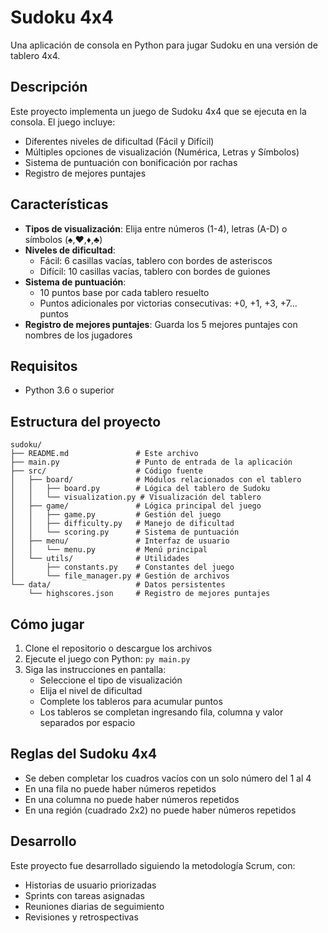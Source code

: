 # Sudoku 4x4

Una aplicación de consola en Python para jugar Sudoku en una versión de tablero 4x4.

## Descripción

Este proyecto implementa un juego de Sudoku 4x4 que se ejecuta en la consola. El juego incluye:

- Diferentes niveles de dificultad (Fácil y Difícil)
- Múltiples opciones de visualización (Numérica, Letras y Símbolos)
- Sistema de puntuación con bonificación por rachas
- Registro de mejores puntajes

## Características

- **Tipos de visualización**: Elija entre números (1-4), letras (A-D) o símbolos (♠,♥,♦,♣)
- **Niveles de dificultad**: 
  - Fácil: 6 casillas vacías, tablero con bordes de asteriscos
  - Difícil: 10 casillas vacías, tablero con bordes de guiones
- **Sistema de puntuación**: 
  - 10 puntos base por cada tablero resuelto
  - Puntos adicionales por victorias consecutivas: +0, +1, +3, +7... puntos
- **Registro de mejores puntajes**: Guarda los 5 mejores puntajes con nombres de los jugadores

## Requisitos

- Python 3.6 o superior

## Estructura del proyecto

```
sudoku/
├── README.md               # Este archivo
├── main.py                 # Punto de entrada de la aplicación
├── src/                    # Código fuente
│   ├── board/              # Módulos relacionados con el tablero
│   │   ├── board.py        # Lógica del tablero de Sudoku
│   │   └── visualization.py # Visualización del tablero
│   ├── game/               # Lógica principal del juego
│   │   ├── game.py         # Gestión del juego
│   │   ├── difficulty.py   # Manejo de dificultad
│   │   └── scoring.py      # Sistema de puntuación
│   ├── menu/               # Interfaz de usuario
│   │   └── menu.py         # Menú principal
│   └── utils/              # Utilidades
│       ├── constants.py    # Constantes del juego
│       └── file_manager.py # Gestión de archivos
└── data/                   # Datos persistentes
    └── highscores.json     # Registro de mejores puntajes
```

## Cómo jugar

1. Clone el repositorio o descargue los archivos
2. Ejecute el juego con Python: `py main.py`
3. Siga las instrucciones en pantalla:
   - Seleccione el tipo de visualización
   - Elija el nivel de dificultad
   - Complete los tableros para acumular puntos
   - Los tableros se completan ingresando fila, columna y valor separados por espacio

## Reglas del Sudoku 4x4

- Se deben completar los cuadros vacíos con un solo número del 1 al 4
- En una fila no puede haber números repetidos
- En una columna no puede haber números repetidos
- En una región (cuadrado 2x2) no puede haber números repetidos

## Desarrollo

Este proyecto fue desarrollado siguiendo la metodología Scrum, con:
- Historias de usuario priorizadas
- Sprints con tareas asignadas
- Reuniones diarias de seguimiento
- Revisiones y retrospectivas